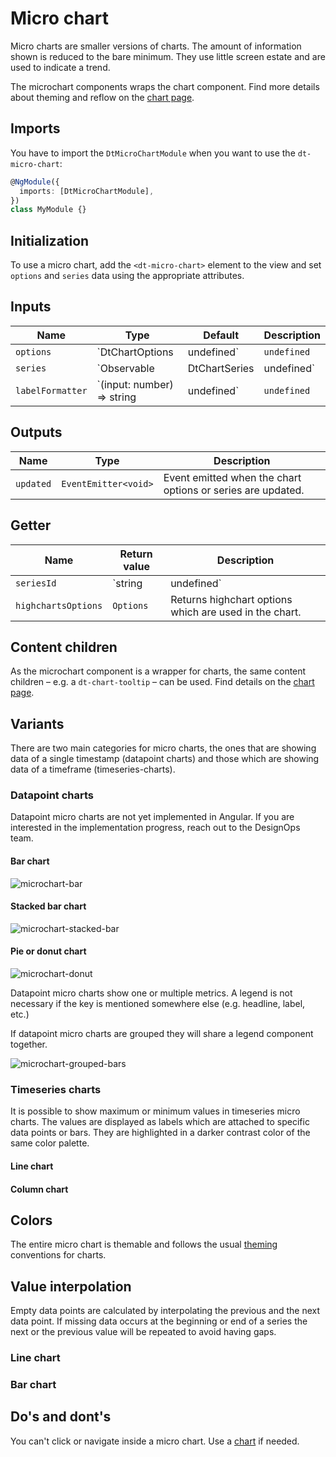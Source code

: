 # Micro chart

Micro charts are smaller versions of charts. The amount of information shown is
reduced to the bare minimum. They use little screen estate and are used to
indicate a trend.

<ba-live-example name="DtExampleMicroChartDefault" fullwidth="true"></ba-live-example>

The microchart components wraps the chart component. Find more details about
theming and reflow on the [chart page](/components/charts/).

## Imports

You have to import the `DtMicroChartModule` when you want to use the
`dt-micro-chart`:

```typescript
@NgModule({
  imports: [DtMicroChartModule],
})
class MyModule {}
```

## Initialization

To use a micro chart, add the `<dt-micro-chart>` element to the view and set
`options` and `series` data using the appropriate attributes.

## Inputs

| Name             | Type                                                    | Default     | Description                                                                                                                                                      |
| ---------------- | ------------------------------------------------------- | ----------- | ---------------------------------------------------------------------------------------------------------------------------------------------------------------- |
| `options`        | `DtChartOptions | undefined`                            | `undefined` | Sets options for the chart. `DtChartOptions` extends from `Highcharts.Options`, but removes the series property. The series property is passed as its own input. |
| `series`         | `Observable<DtChartSeries> | DtChartSeries | undefined` | `undefined` | Sets the series of the chart. The type can either be a stream of series data for continuous updates or a static array.                                           |
| `labelFormatter` | `(input: number) => string | undefined`                 | `undefined` | Sets the label formatter function for the min and max data point.                                                                                                |

## Outputs

| Name      | Type                 | Description                                                 |
| --------- | -------------------- | ----------------------------------------------------------- |
| `updated` | `EventEmitter<void>` | Event emitted when the chart options or series are updated. |

## Getter

| Name                | Return value         | Description                                                   |
| ------------------- | -------------------- | ------------------------------------------------------------- |
| `seriesId`          | `string | undefined` | Gets the series ID of the series currently used in the chart. |
| `highchartsOptions` | `Options`            | Returns highchart options which are used in the chart.        |

## Content children

As the microchart component is a wrapper for charts, the same content children –
e.g. a `dt-chart-tooltip` – can be used. Find details on the
[chart page](/components/charts/).

## Variants

There are two main categories for micro charts, the ones that are showing data
of a single timestamp (datapoint charts) and those which are showing data of a
timeframe (timeseries-charts).

### Datapoint charts

Datapoint micro charts are not yet implemented in Angular. If you are interested
in the implementation progress, reach out to the DesignOps team.

#### Bar chart

![microchart-bar](https://d24pvdz4mvzd04.cloudfront.net/test/microchart-bar-206-e3d25d75c8.png)

#### Stacked bar chart

![microchart-stacked-bar](https://d24pvdz4mvzd04.cloudfront.net/test/microchart-stacked-739-57f0371110.png)

#### Pie or donut chart

![microchart-donut](https://d24pvdz4mvzd04.cloudfront.net/test/microchart-donut-339-9edbe58d0f.png)

Datapoint micro charts show one or multiple metrics. A legend is not necessary
if the key is mentioned somewhere else (e.g. headline, label, etc.)

If datapoint micro charts are grouped they will share a legend component
together.

![microchart-grouped-bars](https://d24pvdz4mvzd04.cloudfront.net/test/microchart-grouped-bars-1604-03903594b1.png)

### Timeseries charts

It is possible to show maximum or minimum values in timeseries micro charts. The
values are displayed as labels which are attached to specific data points or
bars. They are highlighted in a darker contrast color of the same color palette.

#### Line chart

<ba-live-example name="DtExampleMicroChartDefault" fullwidth="true"></ba-live-example>

#### Column chart

<ba-live-example name="DtExampleMicroChartColumns" fullwidth="true"></ba-live-example>

<ba-live-example name="DtExampleMicroChartStream" fullwidth="true"></ba-live-example>

## Colors

The entire micro chart is themable and follows the usual
[theming](/patterns/theming) conventions for charts.

## Value interpolation

Empty data points are calculated by interpolating the previous and the next data
point. If missing data occurs at the beginning or end of a series the next or
the previous value will be repeated to avoid having gaps.

### Line chart

<ba-live-example name="DtExampleMicroChartInterpolated" fullwidth="true"></ba-live-example>

### Bar chart

<ba-live-example name="DtExampleMicroChartColumnsInterpolated" fullwidth="true"></ba-live-example>

## Do's and dont's

You can't click or navigate inside a micro chart. Use a
[chart](/components/chart) if needed.

